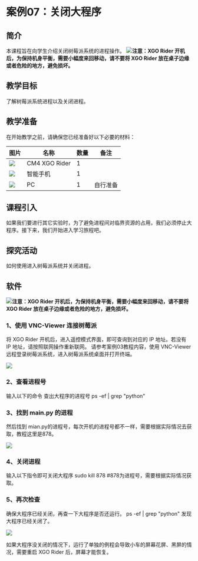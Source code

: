﻿---
sidebar_position: 7
sidebar_label: 案例07：关闭大程序
---

# 案例07：关闭大程序

## 简介

本课程旨在向学生介绍关闭树莓派系统的进程操作。
![](https://wiki-media-ef.oss-cn-hongkong.aliyuncs.com/docs/microbit/robot/xgo-rider-kit/images/microbit-xgo-rider-kit-read-01.png)**注意：XGO Rider 开机后，为保持机身平衡，需要小幅度来回移动，请不要将 XGO Rider 放在桌子边缘或者危险的地方，避免损坏。**


## 教学目标

了解树莓派系统进程以及关闭进程。

## 教学准备

在开始教学之前，请确保您已经准备好以下必要的材料：

| 图片 | 名称 | 数量 | 备注 |
|---|---|---|---|
| ![](https://wiki-media-ef.oss-cn-hongkong.aliyuncs.com/docs/microbit/)| CM4 XGO Rider | 1 |   |
| ![](https://wiki-media-ef.oss-cn-hongkong.aliyuncs.com/docs/microbit/) | 智能手机 | 1 |   |
| ![](https://wikimedia-ef.oss-cn-hongkong.al/otb.png) | PC | 1 | 自行准备 |


## 课程引入

如果我们要进行其它实验时，为了避免进程间对临界资源的占用，我们必须停止大程序。接下来，我们开始进入学习旅程吧。

## 探究活动

如何使用进入树莓派系统并关闭进程。

## 软件
![](https://wiki-media-ef.oss-cn-hongkong.aliyuncs.com/docs/microbit/robot/xgo-rider-kit/images/microbit-xgo-rider-kit-read-01.png)**注意：XGO Rider 开机后，为保持机身平衡，需要小幅度来回移动，请不要将 XGO Rider 放在桌子边缘或者危险的地方，避免损坏。**

### 1、使用 VNC-Viewer 连接树莓派

将 XGO Rider 开机后，进入遥控模式界面，即可查询到对应的 IP 地址。若没有 IP 地址，请按照联网操作重新联网。
请参考案例03教程内容，使用 VNC-Viewer 远程登录树莓派系统，进入树莓派系统桌面并打开终端。

![](https://wiki-media-ef.oss-cn-hongkong.aliyuncs.com/docs/pico/cm4-xgo-rider-kit/imagescm4-xgo-rider-kit-case07-01.png)

### 2、查看进程号

输入以下的命令 查出大程序的进程号
ps -ef | grep "python"

### 3、找到 main.py 的进程

然后找到 mian.py的进程号，每次开机的进程号都不一样，需要根据实际情况去获取，教程这里是878。

![](https://wiki-media-ef.oss-cn-hongkong.aliyuncs.com/docs/pico/cm4-xgo-rider-kit/imagescm4-xgo-rider-kit-case07-02.png)

### 4、关闭进程

输入以下指令即可关闭大程序
sudo kill 878  #878为进程号，需要根据实际情况获取。
​
### 5、再次检查

确保大程序已经关闭，再查一下大程序是否还运行。
ps -ef | grep "python"
发现大程序已经关闭了。

![](https://wiki-media-ef.oss-cn-hongkong.aliyuncs.com/docs/pico/cm4-xgo-rider-kit/imagescm4-xgo-rider-kit-case07-03.png)

如果大程序没关闭的情况下，运行了单独的例程会导致小车的屏幕花屏、黑屏的情况，需要重启 XGO Rider 后，屏幕才能恢复。
